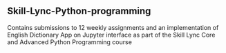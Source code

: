 ## Skill-Lync-Python-programming
Contains submissions to 12 weekly assignments and an implementation of English Dictionary App on Jupyter interface as part of the Skill Lync Core and Advanced Python Programming course
